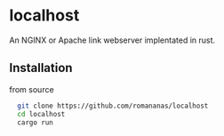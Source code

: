 
# localhost

An NGINX or Apache link webserver implentated in rust.
## Installation

from source
```bash
  git clone https://github.com/romananas/localhost
  cd localhost
  cargo run
```